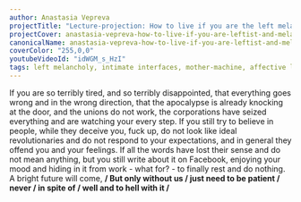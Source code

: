 ```yaml
---
author: Anastasia Vepreva
projectTitle: "Lecture-projection: How to live if you are the left melancholic?"
projectCover: anastasia-vepreva-how-to-live-if-you-are-leftist-and-melancholic-cover.jpg
canonicalName: anastasia-vepreva-how-to-live-if-you-are-leftist-and-melancholic
coverColor: "255,0,0"
youtubeVideoId: "idWGM_s_HzI"
tags: left melancholy, intimate interfaces, mother-machine, affective labour, practices of ourselves
---
```


If you are so terribly tired, and so terribly disappointed, that everything goes wrong and in the wrong direction, that the apocalypse is already knocking at the door, and the unions do not work, the corporations have seized everything and are watching your every step. If you still try to believe in people, while they deceive you, fuck up, do not look like ideal revolutionaries and do not respond to your expectations, and in general they offend you and your feelings. If all the words have lost their sense and do not mean anything, but you still write about it on Facebook, enjoying your mood and hiding in it from work - what for? - to finally rest and do nothing.
A bright future will come,
**/ But only without us / just need to be patient / never / in spite of / well and to hell with it /**
